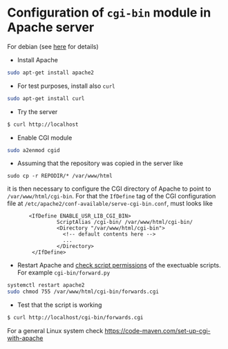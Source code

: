 # Configuration of  `cgi-bin` module in Apache server
For debian (see [here](https://www.server-world.info/en/note?os=Debian_9&p=httpd&f=2) for details)
* Install Apache
```bash
sudo apt-get install apache2
```
* For test purposes, install also `curl`
```bash
sudo apt-get install curl
```
* Try the server
```bash
$ curl http://localhost
```
* Enable CGI module
```bash
sudo a2enmod cgid
```
* Assuming that the repository was copied in the server like
```
sudo cp -r REPODIR/* /var/www/html
```
it is then necessary to configure the CGI directory of Apache to point to `/var/www/html/cgi-bin`. For that the `IfDefine` tag of the CGI configuration file at `/etc/apache2/conf-available/serve-cgi-bin.conf`, must looks like
```xhtml
       <IfDefine ENABLE_USR_LIB_CGI_BIN>
                ScriptAlias /cgi-bin/ /var/www/html/cgi-bin/
                <Directory "/var/www/html/cgi-bin">
                  <!-- default contents here -->
                  ...
                </Directory>
        </IfDefine>
```
* Restart Apache and [check script permissions](https://askubuntu.com/a/932719/678974) of the exectuable scripts. For example `cgi-bin/forward.py`
```bash
systemctl restart apache2
sudo chmod 755 /var/www/html/cgi-bin/forwards.cgi
```
* Test that the script is working
```bash
$ curl http://localhost/cgi-bin/forwards.cgi
```
For a general Linux system check https://code-maven.com/set-up-cgi-with-apache
